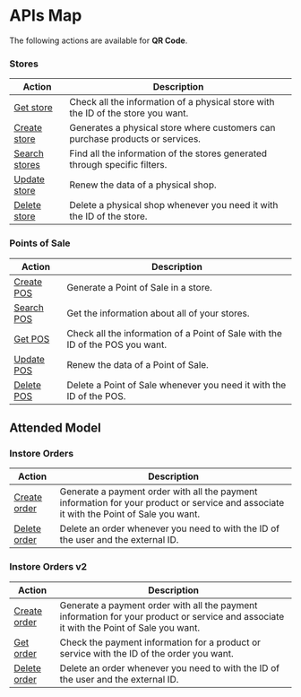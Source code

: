 # APIs Map

The following actions are available for **QR Code**.

### Stores

|Action|Description|
|---|---|
|[Get store](https://www.mercadopago[FAKER][URL][DOMAIN]/developers/en/reference/stores/_stores_id/get)|Check all the information of a physical store with the ID of the store you want.|
|[Create store](https://www.mercadopago[FAKER][URL][DOMAIN]/developers/en/reference/stores/_users_user_id_stores/post)|Generates a physical store where customers can purchase products or services.|
|[Search stores](https://www.mercadopago[FAKER][URL][DOMAIN]/developers/en/reference/stores/_users_user_id_stores_search/get)|Find all the information of the stores generated through specific filters.|
|[Update store](https://www.mercadopago[FAKER][URL][DOMAIN]/developers/en/reference/stores/_users_user_id_stores_id/put)|Renew the data of a physical shop. |
|[Delete store](https://www.mercadopago[FAKER][URL][DOMAIN]/developers/en/reference/stores/_users_user_id_stores_id/delete)|Delete a physical shop whenever you need it with the ID of the store.|

### Points of Sale

|Action|Description|
|---|---|
|[Create POS](https://www.mercadopago[FAKER][URL][DOMAIN]/developers/en/reference/pos/_pos/post)|Generate a Point of Sale in a store.|
|[Search POS](https://www.mercadopago[FAKER][URL][DOMAIN]/developers/en/reference/pos/_pos/get)|Get the information about all of your stores.|
|[Get POS](https://www.mercadopago[FAKER][URL][DOMAIN]/developers/en/reference/pos/_pos_id/get)|Check all the information of a Point of Sale with the ID of the POS you want.|
|[Update POS](https://www.mercadopago[FAKER][URL][DOMAIN]/developers/en/reference/pos/_pos_id/put)|Renew the data of a Point of Sale.|
|[Delete POS](https://www.mercadopago[FAKER][URL][DOMAIN]/developers/en/reference/pos/_pos_id/delete)|Delete a Point of Sale whenever you need it with the ID of the POS.|

## Attended Model

### Instore Orders

|Action|Description|
|---|---|
|[Create order](https://www.mercadopago[FAKER][URL][DOMAIN]/developers/en/reference/instore_orders/_mpmobile_instore_qr_user_id_external_id/post)|Generate a payment order with all the payment information for your product or service and associate it with the Point of Sale you want.|
|[Delete order](https://www.mercadopago[FAKER][URL][DOMAIN]/developers/en/reference/instore_orders/_mpmobile_instore_qr_user_id_external_id/delete)|Delete an order whenever you need to with the ID of the user and the external ID.|


### Instore Orders v2

|Action|Description|
|---|---|
|[Create order](https://www.mercadopago[FAKER][URL][DOMAIN]/developers/en/reference/instore_orders_v2/_instore_qr_seller_collectors_user_id_stores_external_store_id_pos_external_pos_id_orders/put)|Generate a payment order with all the payment information for your product or service and associate it with the Point of Sale you want.|
|[Get order](https://www.mercadopago[FAKER][URL][DOMAIN]/developers/en/reference/instore_orders_v2/_instore_qr_seller_collectors_user_id_pos_external_pos_id_orders/get)|Check the payment information for a product or service with the ID of the order you want.|
|[Delete order](https://www.mercadopago[FAKER][URL][DOMAIN]/developers/en/reference/instore_orders_v2/_instore_qr_seller_collectors_user_id_pos_external_pos_id_orders/delete)|Delete an order whenever you need to with the ID of the user and the external ID.|

